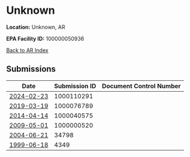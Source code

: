 # Unknown

**Location:** Unknown, AR

**EPA Facility ID:** 100000050936

[Back to AR Index](../../index.md)

## Submissions

| Date | Submission ID | Document Control Number |
|------|--------------|-------------------------|
| [2024-02-23](submissions/1000110291.md) | 1000110291 |  |
| [2019-03-19](submissions/1000076789.md) | 1000076789 |  |
| [2014-04-14](submissions/1000040575.md) | 1000040575 |  |
| [2009-05-01](submissions/1000000520.md) | 1000000520 |  |
| [2004-06-21](submissions/34798.md) | 34798 |  |
| [1999-06-18](submissions/4349.md) | 4349 |  |
